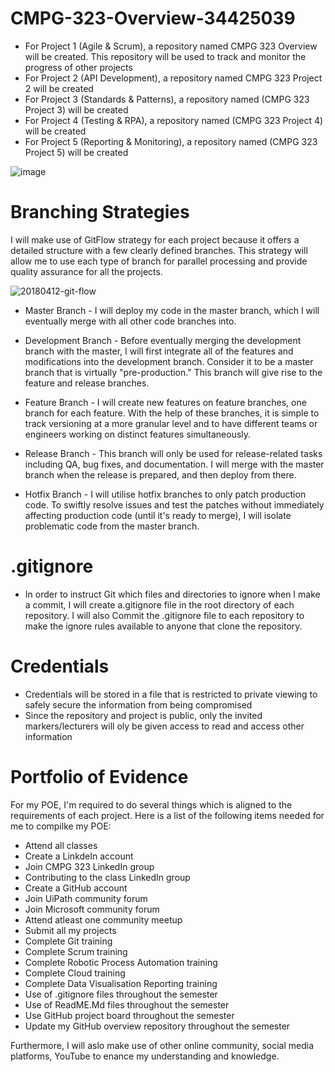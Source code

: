 # CMPG-323-Overview-34425039
* For Project 1 (Agile & Scrum),  a repository named CMPG 323 Overview will be created. This repository will be used to track and monitor the progress of other projects
* For Project 2 (API Development), a repository named CMPG 323 Project 2 will be created
* For Project 3 (Standards & Patterns), a repository named (CMPG 323 Project 3) will be created
* For Project 4 (Testing & RPA), a repository named (CMPG 323 Project 4) will be created
* For Project 5 (Reporting & Monitoring), a repository named (CMPG 323 Project 5) will be created

![image](https://user-images.githubusercontent.com/91734031/185284256-59617106-ee9e-47ad-af3b-f451665f3978.png)

# Branching Strategies
I will make use of GitFlow strategy for each project because it offers a detailed structure with a few clearly defined branches. 
This strategy will allow me to use each type of branch for parallel processing and provide quality assurance for all the projects.

![20180412-git-flow](https://user-images.githubusercontent.com/91734031/185289019-a240ffb3-9802-4b65-b713-dae948b60e9f.png)

* Master Branch - I will deploy my code in the master branch, which I will eventually merge with all other code branches into.

* Development Branch - Before eventually merging the development branch with the master, I will first integrate all of the features and modifications into the development branch. Consider it to be a master branch that is virtually "pre-production." This branch will give rise to the feature and release branches.

* Feature Branch - I will create new features on feature branches, one branch for each feature. With the help of these branches, it is simple to track versioning at a more granular level and to have different teams or engineers working on distinct features simultaneously.

* Release Branch - This branch will only be used for release-related tasks including QA, bug fixes, and documentation. I will merge with the master branch when the release is prepared, and then deploy from there.

* Hotfix Branch - I will utilise hotfix branches to only patch production code. To swiftly resolve issues and test the patches without immediately affecting production code (until it's ready to merge), I will isolate problematic code from the master branch.

# .gitignore
* In order to instruct Git which files and directories to ignore when I make a commit, I will create a.gitignore file in the root directory of each repository. I will also Commit the .gitignore file to each repository to make the ignore rules available to anyone that clone the repository.

# Credentials
* Credentials will be stored in a file that is restricted to private viewing to safely secure the information from being compromised
* Since the repository and project is public, only the invited markers/lecturers will oly be given access to read and access other information 

# Portfolio of Evidence
For my POE, I'm required to do several things which is aligned to the requirements of each project. Here is a list of the following items needed for me to compilke my POE:
* Attend all classes 
* Create a LinkdeIn account
* Join CMPG 323 LinkedIn group
* Contributing to the class LinkedIn group
* Create a GitHub account
* Join UiPath community forum
* Join Microsoft community forum
* Attend atleast one community meetup
* Submit all my projects
* Complete Git training
* Complete Scrum training
* Complete Robotic Process Automation training
* Complete Cloud training
* Complete Data Visualisation Reporting training
* Use of .gitignore files throughout the semester
* Use of ReadME.Md files throughout the semester
* Use GitHub project board throughout the semester
* Update my GitHub overview repository throughout the semester

Furthermore, I will aslo make use of other online community, social media platforms, YouTube to enance my understanding and knowledge. 

